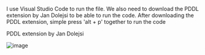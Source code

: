 I use Visual Studio Code to run the file. We also need to download the PDDL extension by Jan Dolejsi to be able to run the code.
After downloading the PDDL extension, simple press 'alt + p' together to run the code

PDDL extension by Jan Dolejsi

![image](https://github.com/Radianx123/SIT215/assets/127953429/c12755ad-9474-41cd-877d-501098902d4c)

